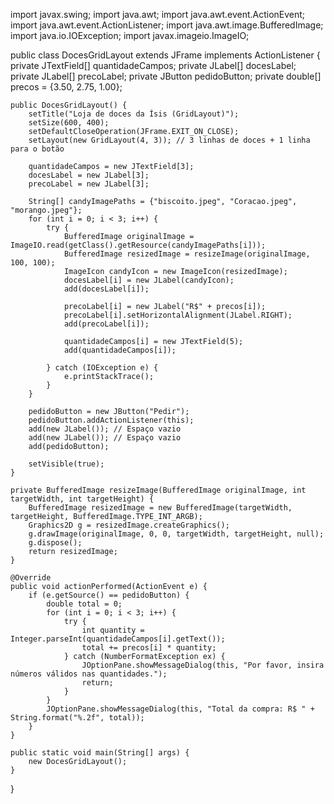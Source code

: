 import javax.swing;
import java.awt;
import java.awt.event.ActionEvent;
import java.awt.event.ActionListener;
import java.awt.image.BufferedImage;
import java.io.IOException;
import javax.imageio.ImageIO;

public class DocesGridLayout extends JFrame implements ActionListener {
    private JTextField[] quantidadeCampos;
    private JLabel[] docesLabel;
    private JLabel[] precoLabel;
    private JButton pedidoButton;
    private double[] precos = {3.50, 2.75, 1.00};

    public DocesGridLayout() {
        setTitle("Loja de doces da Ísis (GridLayout)");
        setSize(600, 400);
        setDefaultCloseOperation(JFrame.EXIT_ON_CLOSE);
        setLayout(new GridLayout(4, 3)); // 3 linhas de doces + 1 linha para o botão

        quantidadeCampos = new JTextField[3];
        docesLabel = new JLabel[3];
        precoLabel = new JLabel[3];

        String[] candyImagePaths = {"biscoito.jpeg", "Coracao.jpeg", "morango.jpeg"};
        for (int i = 0; i < 3; i++) {
            try {
                BufferedImage originalImage = ImageIO.read(getClass().getResource(candyImagePaths[i]));
                BufferedImage resizedImage = resizeImage(originalImage, 100, 100);
                ImageIcon candyIcon = new ImageIcon(resizedImage);
                docesLabel[i] = new JLabel(candyIcon);
                add(docesLabel[i]);

                precoLabel[i] = new JLabel("R$" + precos[i]);
                precoLabel[i].setHorizontalAlignment(JLabel.RIGHT);
                add(precoLabel[i]);

                quantidadeCampos[i] = new JTextField(5);
                add(quantidadeCampos[i]);

            } catch (IOException e) {
                e.printStackTrace();
            }
        }

        pedidoButton = new JButton("Pedir");
        pedidoButton.addActionListener(this);
        add(new JLabel()); // Espaço vazio
        add(new JLabel()); // Espaço vazio
        add(pedidoButton);

        setVisible(true);
    }

    private BufferedImage resizeImage(BufferedImage originalImage, int targetWidth, int targetHeight) {
        BufferedImage resizedImage = new BufferedImage(targetWidth, targetHeight, BufferedImage.TYPE_INT_ARGB);
        Graphics2D g = resizedImage.createGraphics();
        g.drawImage(originalImage, 0, 0, targetWidth, targetHeight, null);
        g.dispose();
        return resizedImage;
    }

    @Override
    public void actionPerformed(ActionEvent e) {
        if (e.getSource() == pedidoButton) {
            double total = 0;
            for (int i = 0; i < 3; i++) {
                try {
                    int quantity = Integer.parseInt(quantidadeCampos[i].getText());
                    total += precos[i] * quantity;
                } catch (NumberFormatException ex) {
                    JOptionPane.showMessageDialog(this, "Por favor, insira números válidos nas quantidades.");
                    return;
                }
            }
            JOptionPane.showMessageDialog(this, "Total da compra: R$ " + String.format("%.2f", total));
        }
    }

    public static void main(String[] args) {
        new DocesGridLayout();
    }
}
